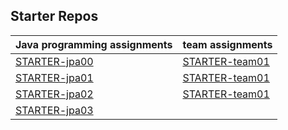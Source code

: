 ## Starter Repos

| Java programming assignments | team assignments|
|------------------------------|-----------------|
| [STARTER-jpa00](https://github.com/ucsb-cs156-s24/STARTER-jpa00) | [STARTER-team01](https://github.com/ucsb-cs156-s24/STARTER-team01) |
| [STARTER-jpa01](https://github.com/ucsb-cs156-s24/STARTER-jpa01) | [STARTER-team01](https://github.com/ucsb-cs156-s24/STARTER-team02) |
| [STARTER-jpa02](https://github.com/ucsb-cs156-s24/STARTER-jpa02) | [STARTER-team01](https://github.com/ucsb-cs156-s24/STARTER-team03) |
| [STARTER-jpa03](https://github.com/ucsb-cs156-s24/STARTER-jpa03) | |
